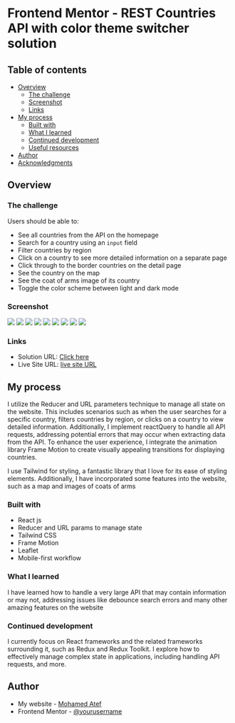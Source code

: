 # Frontend Mentor - REST Countries API with color theme switcher solution

## Table of contents

- [Overview](#overview)
  - [The challenge](#the-challenge)
  - [Screenshot](#screenshot)
  - [Links](#links)
- [My process](#my-process)
  - [Built with](#built-with)
  - [What I learned](#what-i-learned)
  - [Continued development](#continued-development)
  - [Useful resources](#useful-resources)
- [Author](#author)
- [Acknowledgments](#acknowledgments)

## Overview

### The challenge

Users should be able to:

- See all countries from the API on the homepage
- Search for a country using an `input` field
- Filter countries by region
- Click on a country to see more detailed information on a separate page
- Click through to the border countries on the detail page
- See the country on the map
- See the coat of arms image of its country
- Toggle the color scheme between light and dark mode

### Screenshot

![](./rImage/c1.png)
![](./rImage/c2.png)
![](./rImage/c3.png)
![](./rImage/c4.png)
![](./rImage/c5.png)
![](./rImage/c6.png)
![](./rImage/c7.png)
![](./rImage/c8.png)
![](./rImage/c9.png)

### Links

- Solution URL: [Click here](https://github.com/Mohamedate/map)
- Live Site URL: [live site URL](https://map-atef.vercel.app)

## My process

I utilize the Reducer and URL parameters technique to manage all state on the website. This includes scenarios such as when the user searches for a specific country, filters countries by region, or clicks on a country to view detailed information. Additionally, I implement reactQuery to handle all API requests, addressing potential errors that may occur when extracting data from the API. To enhance the user experience, I integrate the animation library Frame Motion to create visually appealing transitions for displaying countries.

I use Tailwind for styling, a fantastic library that I love for its ease of styling elements. Additionally, I have incorporated some features into the website, such as a map and images of coats of arms

### Built with

- React js
- Reducer and URL params to manage state
- Tailwind CSS
- Frame Motion
- Leaflet
- Mobile-first workflow

### What I learned

I have learned how to handle a very large API that may contain information or may not, addressing issues like debounce search errors and many other amazing features on the website

### Continued development

I currently focus on React frameworks and the related frameworks surrounding it, such as Redux and Redux Toolkit. I explore how to effectively manage complex state in applications, including handling API requests, and more.

## Author

- My website - [Mohamed Atef](https://atef.vercel.app)
- Frontend Mentor - [@yourusername](https://www.frontendmentor.io/profile/yourusername)
